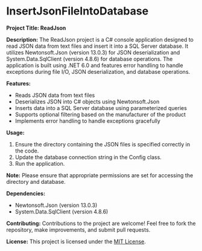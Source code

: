 # InsertJsonFileIntoDatabase

**Project Title: ReadJson**

**Description:**
The ReadJson project is a C# console application designed to read JSON data from text files and insert it into a SQL Server database. It utilizes Newtonsoft.Json (version 13.0.3) for JSON deserialization and System.Data.SqlClient (version 4.8.6) for database operations. The application is built using .NET 6.0 and features error handling to handle exceptions during file I/O, JSON deserialization, and database operations.

**Features:**
- Reads JSON data from text files
- Deserializes JSON into C# objects using Newtonsoft.Json
- Inserts data into a SQL Server database using parameterized queries
- Supports optional filtering based on the manufacturer of the product
- Implements error handling to handle exceptions gracefully

**Usage:**
1. Ensure the directory containing the JSON files is specified correctly in the code.
2. Update the database connection string in the Config class.
3. Run the application.

**Note:** Please ensure that appropriate permissions are set for accessing the directory and database.

**Dependencies:**
- Newtonsoft.Json (version 13.0.3)
- System.Data.SqlClient (version 4.8.6)

**Contributing:**
Contributions to the project are welcome! Feel free to fork the repository, make improvements, and submit pull requests.

**License:**
This project is licensed under the [MIT License](link-to-license).
